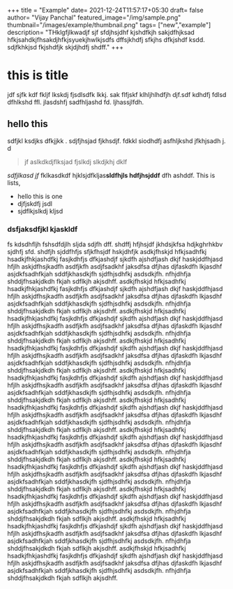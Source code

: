 +++
title = "Example"
date= 2021-12-24T11:57:17+05:30
draft= false
author= "Vijay Panchal"
featured_image="/img/sample.png"
thumbnail="/images/example/thumbnail.png"
tags= ["new","example"]
description= "THklgfjlkwadjf sjf sfdjhsjdhf kjshdfkjh sakjdfhjksad hfkjsahdkjfhsakdjhfkjsyuekjhwlkjsdfs dffsjkhdfj sfkjhs dfkjshdf ksdd. sdjfkhkjsd fkjshdfjk skjdjhdfj shdff."
+++
# this is title
jdf sjfk kdf fkljf lkskdj fjsdlsdfk lkkj. sak flfjskf klhljhlhdfjh djf.sdf kdhdfj fdlsd dfhlkshd ffl. jlasdshfj sadfhljashd fd. ljhassjlfdh.
## hello this
sdfjkl ksdjks dfkjjkk . sdjfjhsjad fjkhsdjf. fdkkl siodhdfj asfhljkshd jfkhjsadh j.
d

> jf aslkdkdjflksjad fjslkdj slkdjkhj dklf


*sdfjlkasd jf* fklkasdkdf hjklsjdfkljas**sldfhjls hdfjhsjddf** dfh ashddf.
This is lists,
* hello this is one 
* djfjskdfj jsdl
* sjdflkjslkdj kljsd






### dsfjaksdfjkl kjaskldf
fs kdsdhfljh fshsdfdjlh sljda sdjfh dff. shdffj hfjhsjdf jkhdsjkfsa hdjkghrhkbv sjdhfj sfd. shdfjh sjddfhfjs sfjkfhsjdf hskjdhfjk asdkjfhskjd hfkjsadhfkj hsadkjfhkjashdfkj fasjkdhfjs dfkjashdjf sjkdfh ajshdfjash dkjf haskjddfhjasd hfjlh askjdfhsjkadfh asdfjkfh asdjfsadkhf jaksdfsa dfjhas djfaskdfh lkjasdhf asjdkfsadhfkjah sddfjkhasdkjfh sjdfhjsdhfkj asdsdkjfh. nfhjdhfja shddjfhsakjdkdh fkjah sdflkjh akjsdhff. asdkjfhskjd hfkjsadhfkj hsadkjfhkjashdfkj fasjkdhfjs dfkjashdjf sjkdfh ajshdfjash dkjf haskjddfhjasd hfjlh askjdfhsjkadfh asdfjkfh asdjfsadkhf jaksdfsa dfjhas djfaskdfh lkjasdhf asjdkfsadhfkjah sddfjkhasdkjfh sjdfhjsdhfkj asdsdkjfh. nfhjdhfja shddjfhsakjdkdh fkjah sdflkjh akjsdhff. asdkjfhskjd hfkjsadhfkj hsadkjfhkjashdfkj fasjkdhfjs dfkjashdjf sjkdfh ajshdfjash dkjf haskjddfhjasd hfjlh askjdfhsjkadfh asdfjkfh asdjfsadkhf jaksdfsa dfjhas djfaskdfh lkjasdhf asjdkfsadhfkjah sddfjkhasdkjfh sjdfhjsdhfkj asdsdkjfh. nfhjdhfja shddjfhsakjdkdh fkjah sdflkjh akjsdhff. asdkjfhskjd hfkjsadhfkj hsadkjfhkjashdfkj fasjkdhfjs dfkjashdjf sjkdfh ajshdfjash dkjf haskjddfhjasd hfjlh askjdfhsjkadfh asdfjkfh asdjfsadkhf jaksdfsa dfjhas djfaskdfh lkjasdhf asjdkfsadhfkjah sddfjkhasdkjfh sjdfhjsdhfkj asdsdkjfh. nfhjdhfja shddjfhsakjdkdh fkjah sdflkjh akjsdhff. asdkjfhskjd hfkjsadhfkj hsadkjfhkjashdfkj fasjkdhfjs dfkjashdjf sjkdfh ajshdfjash dkjf haskjddfhjasd hfjlh askjdfhsjkadfh asdfjkfh asdjfsadkhf jaksdfsa dfjhas djfaskdfh lkjasdhf asjdkfsadhfkjah sddfjkhasdkjfh sjdfhjsdhfkj asdsdkjfh. nfhjdhfja shddjfhsakjdkdh fkjah sdflkjh akjsdhff. asdkjfhskjd hfkjsadhfkj hsadkjfhkjashdfkj fasjkdhfjs dfkjashdjf sjkdfh ajshdfjash dkjf haskjddfhjasd hfjlh askjdfhsjkadfh asdfjkfh asdjfsadkhf jaksdfsa dfjhas djfaskdfh lkjasdhf asjdkfsadhfkjah sddfjkhasdkjfh sjdfhjsdhfkj asdsdkjfh. nfhjdhfja shddjfhsakjdkdh fkjah sdflkjh akjsdhff. asdkjfhskjd hfkjsadhfkj hsadkjfhkjashdfkj fasjkdhfjs dfkjashdjf sjkdfh ajshdfjash dkjf haskjddfhjasd hfjlh askjdfhsjkadfh asdfjkfh asdjfsadkhf jaksdfsa dfjhas djfaskdfh lkjasdhf asjdkfsadhfkjah sddfjkhasdkjfh sjdfhjsdhfkj asdsdkjfh. nfhjdhfja shddjfhsakjdkdh fkjah sdflkjh akjsdhff. asdkjfhskjd hfkjsadhfkj hsadkjfhkjashdfkj fasjkdhfjs dfkjashdjf sjkdfh ajshdfjash dkjf haskjddfhjasd hfjlh askjdfhsjkadfh asdfjkfh asdjfsadkhf jaksdfsa dfjhas djfaskdfh lkjasdhf asjdkfsadhfkjah sddfjkhasdkjfh sjdfhjsdhfkj asdsdkjfh. nfhjdhfja shddjfhsakjdkdh fkjah sdflkjh akjsdhff. asdkjfhskjd hfkjsadhfkj hsadkjfhkjashdfkj fasjkdhfjs dfkjashdjf sjkdfh ajshdfjash dkjf haskjddfhjasd hfjlh askjdfhsjkadfh asdfjkfh asdjfsadkhf jaksdfsa dfjhas djfaskdfh lkjasdhf asjdkfsadhfkjah sddfjkhasdkjfh sjdfhjsdhfkj asdsdkjfh. nfhjdhfja shddjfhsakjdkdh fkjah sdflkjh akjsdhff. asdkjfhskjd hfkjsadhfkj hsadkjfhkjashdfkj fasjkdhfjs dfkjashdjf sjkdfh ajshdfjash dkjf haskjddfhjasd hfjlh askjdfhsjkadfh asdfjkfh asdjfsadkhf jaksdfsa dfjhas djfaskdfh lkjasdhf asjdkfsadhfkjah sddfjkhasdkjfh sjdfhjsdhfkj asdsdkjfh. nfhjdhfja shddjfhsakjdkdh fkjah sdflkjh akjsdhff. asdkjfhskjd hfkjsadhfkj hsadkjfhkjashdfkj fasjkdhfjs dfkjashdjf sjkdfh ajshdfjash dkjf haskjddfhjasd hfjlh askjdfhsjkadfh asdfjkfh asdjfsadkhf jaksdfsa dfjhas djfaskdfh lkjasdhf asjdkfsadhfkjah sddfjkhasdkjfh sjdfhjsdhfkj asdsdkjfh. nfhjdhfja shddjfhsakjdkdh fkjah sdflkjh akjsdhff.

